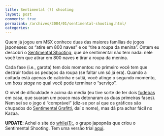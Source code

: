 ```yaml
---
title: Sentimental (?) shooting
layout: post
comments: true
permalink: /archives/2004/01/sentimental-shooting.html/
categories:
---
```

Quem já jogou em MSX conhece duas das maiores famílias de jogos japoneses: os &#8220;atire em 800 naves&#8221; e os &#8220;tire a roupa da menina&#8221;. Ontem eu descobri o <a href="http://faqs.ign.com//articles/393/393131p1.html" >Sentimental Shooting</a>, que de sentimental não tem nada: nele você tem que atirar em 800 naves **e** tirar a roupa da menina.

Cada fase (i.e., garota) tem dois momentos: no primeiro você tem que destruir todos os pedaços da roupa (se faltar um só já era). Quando a coitada está apenas de calcinha e sutiã, você atinge o segundo momento, um *boss stage* no qual você pode terminar o &#8220;serviço&#8221;.

O nível de dificuldade é acima da média (eu tive sorte de ter dois <a href="http://www.msxpro.com/fudeba.html" >fudebas</a> em casa, que suaram um pouco mas detonaram as duas primeiras fases). Nem sei se o jogo é &#8220;comprável&#8221; (diz-se por aí que os gráficos são chupados do <a href="http://allsoft.scei.co.jp/title.zolar" >Sentimental Grafitti</a>, daí o nome), mas dá pra achar fácil no Kazaa.

**UPDATE**: Achei o site do <a href="http://while1.virtualave.net/top.html" >while(1);</a>, o grupo japopnês que criou o Sentimental Shooting. Tem uma versão trial <a href="http://while1.virtualave.net/download/sgstg_trial.zip">aqui</a>.